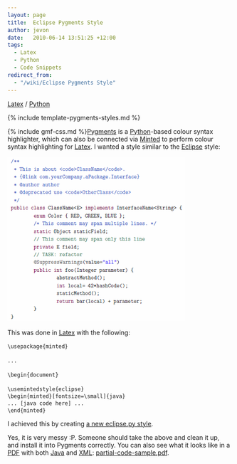 ```yaml
---
layout: page
title:  Eclipse Pygments Style
author: jevon
date:   2010-06-14 13:51:25 +12:00
tags:
  - Latex
  - Python
  - Code Snippets
redirect_from:
  - "/wiki/Eclipse Pygments Style"
---
```


[Latex](Latex.md) / [Python](Python.md)

{% include template-pygments-styles.md %}

{% include gmf-css.md %}<a href="http://pygments.org/docs/styles/">Pygments</a> is a [Python](Python.md)-based colour syntax highlighter, which can also be connected via <a href="http://tug.ctan.org/tex-archive/macros/latex/contrib/minted/">Minted</a> to perform colour syntax highlighting for [Latex](Latex.md). I wanted a style similar to the [Eclipse](Eclipse.md) style:

<img src="/img/gmf/pygmentize.png" class="gmf-left">

This was done in [Latex](Latex.md) with the following:

```
\usepackage{minted}

...

\begin{document}

\usemintedstyle{eclipse}
\begin{minted}[fontsize=\small]{java}
... [java code here] ...
\end{minted}
```

I achieved this by creating <a href="http://code.google.com/p/iaml/source/browse/trunk/org.openiaml.docs.tools/latex/eclipse.py?spec=svn2289&r=2289">a new eclipse.py style</a>.

Yes, it is very messy :P. Someone should take the above and clean it up, and install it into Pygments correctly. You can also see what it looks like in a [PDF](pdf.md) with both [Java](Java.md) and [XML](XML.md): <a href="/img/gmf/partial-code-sample.pdf">partial-code-sample.pdf</a>.
